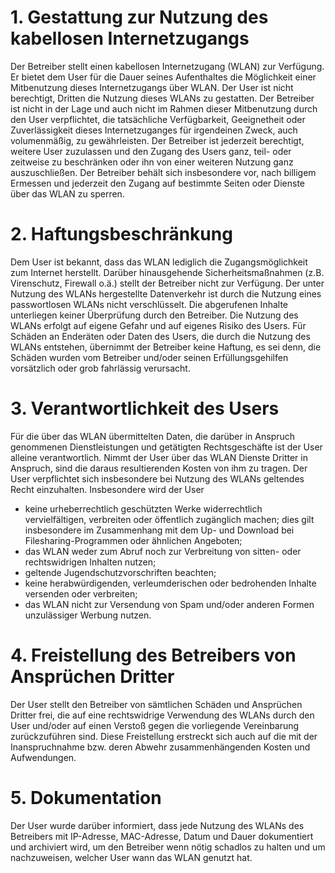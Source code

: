 
# 1. Gestattung zur Nutzung des kabellosen Internetzugangs

Der Betreiber stellt einen kabellosen Internetzugang (WLAN) zur Verfügung. Er bietet dem User für die Dauer seines Aufenthaltes die Möglichkeit einer Mitbenutzung dieses Internetzugangs über WLAN. Der User ist nicht berechtigt, Dritten die Nutzung dieses WLANs zu gestatten. Der Betreiber ist nicht in der Lage und auch nicht im Rahmen dieser Mitbenutzung durch den User verpflichtet, die tatsächliche Verfügbarkeit, Geeignetheit oder Zuverlässigkeit dieses Internetzuganges für irgendeinen Zweck, auch volumenmäßig, zu gewährleisten. Der Betreiber ist jederzeit berechtigt, weitere User zuzulassen und den Zugang des Users ganz, teil- oder zeitweise zu beschränken oder ihn von einer weiteren Nutzung ganz auszuschließen. Der Betreiber behält sich insbesondere vor, nach billigem Ermessen und jederzeit den Zugang auf bestimmte Seiten oder Dienste über das WLAN zu sperren.

# 2. Haftungsbeschränkung

Dem User ist bekannt, dass das WLAN lediglich die Zugangsmöglichkeit zum Internet herstellt. Darüber hinausgehende Sicherheitsmaßnahmen (z.B. Virenschutz, Firewall o.ä.) stellt der Betreiber nicht zur Verfügung. Der unter Nutzung des WLANs hergestellte Datenverkehr ist durch die Nutzung eines passwortlosen WLANs nicht verschlüsselt. Die abgerufenen Inhalte unterliegen keiner Überprüfung durch den Betreiber. Die Nutzung des WLANs erfolgt auf eigene Gefahr und auf eigenes Risiko des Users. Für Schäden an Enderäten oder Daten des Users, die durch die Nutzung des WLANs entstehen, übernimmt der Betreiber keine Haftung, es sei denn, die Schäden wurden vom Betreiber und/oder seinen Erfüllungsgehilfen vorsätzlich oder grob fahrlässig verursacht.

# 3. Verantwortlichkeit des Users

Für die über das WLAN übermittelten Daten, die darüber in Anspruch genommenen Dienstleistungen und getätigten Rechtsgeschäfte ist der User alleine verantwortlich. Nimmt der User über das WLAN Dienste Dritter in Anspruch, sind die daraus resultierenden Kosten von ihm zu tragen. Der User verpflichtet sich insbesondere bei Nutzung des WLANs geltendes Recht einzuhalten. Insbesondere wird der User

- keine urheberrechtlich geschützten Werke widerrechtlich vervielfältigen, verbreiten oder öffentlich zugänglich machen; dies gilt insbesondere im Zusammenhang mit dem Up- und Download bei Filesharing-Programmen oder ähnlichen Angeboten;
- das WLAN weder zum Abruf noch zur Verbreitung von sitten- oder rechtswidrigen Inhalten nutzen;
- geltende Jugendschutzvorschriften beachten;
- keine herabwürdigenden, verleumderischen oder bedrohenden Inhalte versenden oder verbreiten;
- das WLAN nicht zur Versendung von Spam und/oder anderen Formen unzulässiger Werbung nutzen.

# 4. Freistellung des Betreibers von Ansprüchen Dritter

Der User stellt den Betreiber von sämtlichen Schäden und Ansprüchen Dritter frei, die auf eine rechtswidrige Verwendung des WLANs durch den User und/oder auf einen Verstoß gegen die vorliegende Vereinbarung zurückzuführen sind. Diese Freistellung erstreckt sich auch auf die mit der Inanspruchnahme bzw. deren Abwehr zusammenhängenden Kosten und Aufwendungen.

# 5. Dokumentation

Der User wurde darüber informiert, dass jede Nutzung des WLANs des Betreibers mit IP-Adresse, MAC-Adresse, Datum und Dauer dokumentiert und archiviert wird, um den Betreiber wenn nötig schadlos zu halten und um nachzuweisen, welcher User wann das WLAN genutzt hat.
